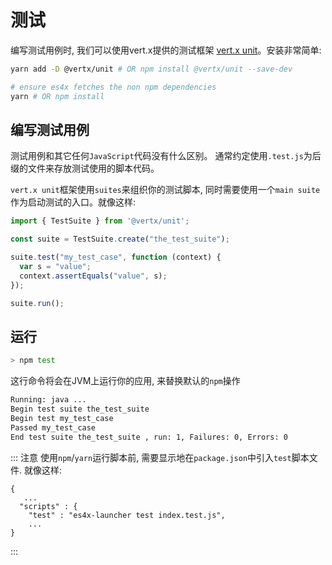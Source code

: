 # 测试

编写测试用例时, 我们可以使用vert.x提供的测试框架
[vert.x unit](https://github.com/vert-x3/vertx-unit)。安装非常简单:

```bash
yarn add -D @vertx/unit # OR npm install @vertx/unit --save-dev

# ensure es4x fetches the non npm dependencies
yarn # OR npm install
```

## 编写测试用例

测试用例和其它任何`JavaScript`代码没有什么区别。 通常约定使用`.test.js`为后缀的文件来存放测试使用的脚本代码。

`vert.x unit`框架使用`suites`来组织你的测试脚本, 同时需要使用一个`main
suite`作为启动测试的入口。就像这样:

```js
import { TestSuite } from '@vertx/unit';

const suite = TestSuite.create("the_test_suite");

suite.test("my_test_case", function (context) {
  var s = "value";
  context.assertEquals("value", s);
});

suite.run();
```


## 运行

```bash
> npm test
```

这行命令将会在JVM上运行你的应用, 来替换默认的`npm`操作

```bash
Running: java ... 
Begin test suite the_test_suite
Begin test my_test_case
Passed my_test_case
End test suite the_test_suite , run: 1, Failures: 0, Errors: 0
```

::: 注意 使用`npm`/`yarn`运行脚本前,
需要显示地在`package.json`中引入`test`脚本文件. 就像这样:

```json{4}
{
   ...
  "scripts" : {
    "test" : "es4x-launcher test index.test.js",
    ...
}
```
:::

